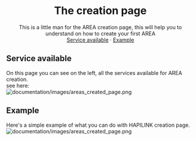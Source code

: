 <br />
<p align="center">

  <h1 align="center">The creation page</h1>
  <p align="center">
    This is a little man for the AREA creation page, this will help you to understand on how to create your first AREA
    <br />
    <a href="#Service available">Service available</a>
    ·
    <a href="#Example">Example</a>
  </p>
</p>

## Service available
On this page you can see on the left, all the services available for AREA creation.
<br />
see here:
<br />
![documentation/images/areas_created_page.png](../../images/sign_up.png)

## Example
Here's a simple example of what you can do with HAPILINK creation page.
<br />
![documentation/images/areas_created_page.png](../../images/create_page.png)


